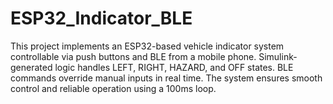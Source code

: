 # ESP32_Indicator_BLE
This project implements an ESP32-based vehicle indicator system controllable via push buttons and BLE from a mobile phone. Simulink-generated logic handles LEFT, RIGHT, HAZARD, and OFF states. BLE commands override manual inputs in real time. The system ensures smooth control and reliable operation using a 100ms loop.
